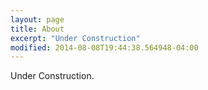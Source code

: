 ```yaml
---
layout: page
title: About 
excerpt: "Under Construction"
modified: 2014-08-08T19:44:38.564948-04:00
---
```

Under Construction.
